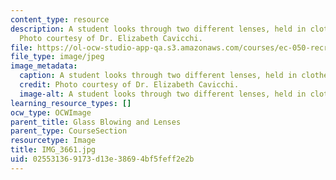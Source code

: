 ```yaml
---
content_type: resource
description: A student looks through two different lenses, held in clothespin supports.
  Photo courtesy of Dr. Elizabeth Cavicchi.
file: https://ol-ocw-studio-app-qa.s3.amazonaws.com/courses/ec-050-recreate-experiments-from-history-inform-the-future-from-the-past-galileo-january-iap-2010/025531369173d13e38694bf5feff2e2b_IMG_3661.jpg
file_type: image/jpeg
image_metadata:
  caption: A student looks through two different lenses, held in clothespin supports.
  credit: Photo courtesy of Dr. Elizabeth Cavicchi.
  image-alt: A student looks through two different lenses, held in clothespin supports.
learning_resource_types: []
ocw_type: OCWImage
parent_title: Glass Blowing and Lenses
parent_type: CourseSection
resourcetype: Image
title: IMG_3661.jpg
uid: 02553136-9173-d13e-3869-4bf5feff2e2b
---
```

